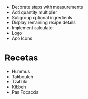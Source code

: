 - Decorate steps with measurements
- Add quantity multiplier
- Subgroup optional ingredients
- Display remaining recipe details
- Implement calculator
- Logo
- App Icons

# Recetas

- Hummus
- Tabbouleh
- Tzatziki
- Kibbeh
- Pan Focaccia
